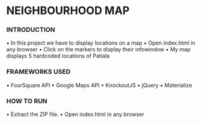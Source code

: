# NEIGHBOURHOOD MAP

### INTRODUCTION
• In this project we have to display locations on a map
• Open index.html in any browser
• Click on the markers to display their infowindow
• My map displays 5 hardcoded locations of Patiala

### FRAMEWORKS USED
• FourSquare API
• Google Maps API
• KnockoutJS
• jQuery
• Materialize

### HOW TO RUN
• Extract the ZIP file.
• Open index.html in any browser